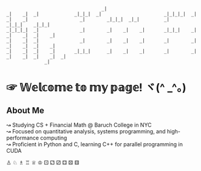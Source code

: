 ```
                                   _|
_|    _|  _|             _|_|_|  _|                       _|_|_|_|  _|
_|    _|                   _|        _|_|_|  _|_|         _|            _|_|_|    _|_|_|
_|_|_|_|  _|               _|        _|    _|    _|       _|_|_|    _|  _|    _|  _|    _|
_|    _|  _|               _|        _|    _|    _|       _|        _|  _|    _|  _|    _|
_|    _|  _|    _|       _|_|_|      _|    _|    _|       _|        _|  _|    _|  _|    _|  _|
              _|

```
# ☞ 𝕎𝕖𝕝𝕔𝕠𝕞𝕖 𝕥𝕠 𝕞𝕪 𝕡𝕒𝕘𝕖! ヾ(^ \_^。)
## About Me
↝ Studying CS + Financial Math @ Baruch College in NYC  
↝ Focused on quantitative analysis, systems programming, and high-performance computing  
↝ Proficient in Python and C, learning C++ for parallel programming in CUDA  

♙ ♘ ♗ ♖ ♕ ♔ ⚀ ⚁ ⚂ ⚃ ⚄ ⚅
